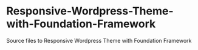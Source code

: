 Responsive-Wordpress-Theme-with-Foundation-Framework
====================================================

Source files to Responsive Wordpress Theme with Foundation Framework 
